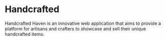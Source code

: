 # Handcrafted
Handcrafted Haven is an innovative web application that aims to provide a platform for artisans and crafters to showcase and sell their unique handcrafted items.
